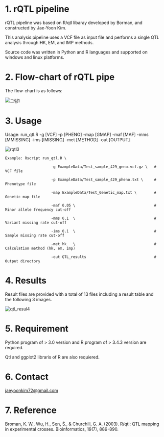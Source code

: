 # 1. rQTL pipeline

rQTL pipeline was based on R/qtl libaray developed by Borman, and constructed by Jae-Yoon Kim.

This analysis pipeline uses a VCF file as input file and performs a single QTL analysis through HK, EM, and IMP methods.

Source code was written in Python and R languages and supported on windows and linux platforms.


# 2. Flow-chart of rQTL pipe

The flow-chart is as follows:

![그림1](https://user-images.githubusercontent.com/49300659/81289160-e0dd7b80-90a0-11ea-9217-09620b624f91.jpg)


# 3. Usage

Usage: run_qtl.R -g [VCF] -p [PHENO] -map [GMAP] -maf [MAF] -mms [MMISSING] -ims [IMISSING] -met [METHOD] -out [OUTPUT]

![rqtl3](https://user-images.githubusercontent.com/49300659/64959102-6f5f7b80-d8cb-11e9-86ae-8310ebedc4bb.png)


    Example: Rscript run_qtl.R \
    
                         -g ExampleData/Test_sample_429_geno.vcf.gz \   # VCF file
                         
                         -p ExampleData/Test_sample_429_pheno.txt \     # Phenotype file
                         
                         -map ExampleData/Test_Genetic_map.txt \        # Genetic map file
                         
                         -maf 0.05 \                                    # Minor allele frequency cut-off
                         
                         -mms 0.1  \                                    # Variant missing rate cut-off
                         
                         -ims 0.1  \                                    # Sample missing rate cut-off
                         
                         -met hk   \                                    # Calculation method (hk, em, imp)
                         
                         -out QTL_results                               # Output directory


# 4. Results

Result files are provided with a total of 13 files including a result table and the following 3 images.

![qtl_resul4](https://user-images.githubusercontent.com/49300659/64959443-147a5400-d8cc-11e9-9c9b-c4dd3c3fa5e0.png)


# 5. Requirement

Python program of > 3.0 version and R program of > 3.4.3 version are required.

Qtl and ggplot2 libraris of R are also requiered.


# 6. Contact

jaeyoonkim72@gmail.com


# 7. Reference

Broman, K. W., Wu, H., Sen, Ś., & Churchill, G. A. (2003). R/qtl: QTL mapping in experimental crosses. Bioinformatics, 19(7), 889-890.
